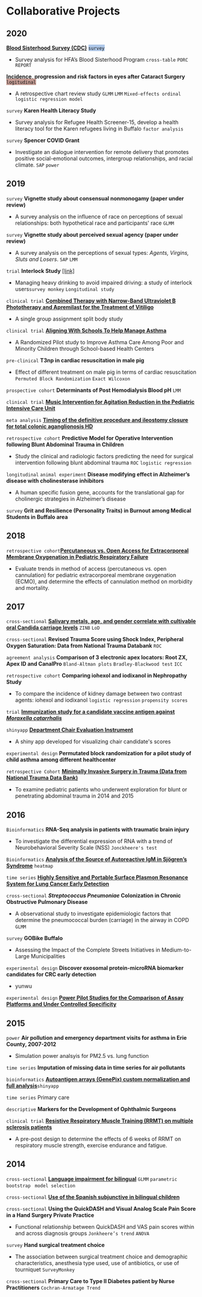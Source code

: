 # Collaborative Projects
## 2020 
[**Blood Sisterhood Survey (CDC)**](https://www.hemophiliafed.org/our-role-and-programs/assisting-and-advocating/blood-sisterhood/) <span style="background-color: #aec7e8"> `survey` </span>
- Survey analysis for HFA’s Blood Sisterhood Program `cross-table` `PORC REPORT`

**Incidence, progression and risk factors in eyes after Cataract Surgery** <span style="background-color: #c49c94"> `logitudinal` </span>
- A retrospective chart review study `GLMM` `LMM` `Mixed-effects ordinal logistic regression model`

`survey` **Karen Health Literacy Study**
- Survey analysis for Refugee Health Screener-15, develop a health literacy tool for the Karen refugees living in Buffalo `factor analysis`

`survey` **Spencer COVID Grant**
- Investigate an dialogue intervention for remote delivery that promotes positive social-emotional outcomes, intergroup relationships, and racial climate. `SAP` `power`

## 2019
`survey` **Vignette study about consensual nonmonogamy (paper under review)**
- A survey analysis on the influence of race on perceptions of sexual relationships: both hypothetical race and participants' race `GLMM`

`survey` **Vignette study about perceived sexual agency (paper under review)**
- A survey analysis on the perceptions of sexual types: *Agents, Virgins, Sluts and Losers*. `SAP` `LMM`

`trial` **Interlock Study** [[link]](https://www.research.buffalo.edu/portal/clinicaltrial/protocol/5155)
- Managing heavy drinking to avoid impaired driving: a study of interlock users`survey monkey` `Longitudinal study`

`clinical trial` [**Combined Therapy with Narrow-Band Ultraviolet B Phototherapy and Apremilast for the Treatment of Vitiligo**](https://clinicaltrials.gov/ct2/show/study/NCT03123016)
- A single group assignment split body study

`clinical trial` [**Aligning With Schools To Help Manage Asthma**](https://clinicaltrials.gov/ct2/show/NCT03032744)
- A Randomized Pilot study to Improve Asthma Care Among Poor and Minority Children through School-based Health Centers

`pre-clinical` **T3np in cardiac resuscitation in male pig**
- Effect of different treatment on male pig in terms of cardiac resuscitation `Permuted Block Randomization` `Exact Wilcoxon`

`prospective cohort` **Determinants of Post Hemodialysis Blood pH** `LMM`

`clinical trial` [**Music Intervention for Agitation Reduction in the Pediatric Intensive Care Unit**](https://clinicaltrials.gov/ct2/show/NCT03453814)

`meta analysis` [**Timing of the definitive procedure and ileostomy closure for total colonic aganglionosis HD**](https://doi.org/10.1016/j.jpedsurg.2020.02.007)

`retrospective cohort` **Predictive Model for Operative Intervention following Blunt Abdominal Trauma in Children** 
- Study the clinical and radiologic factors predicting the need for surgical intervention following blunt abdominal trauma `ROC` `logistic regression`

`longitudinal` `animal experiment` **Disease modifying effect in Alzheimer’s disease with cholinesterase inhibitors**
- A human specific fusion gene, accounts for the translational gap for cholinergic strategies in Alzheimer’s disease

`survey` **Grit and Resilience (Personality Traits) in Burnout among Medical Students in Buffalo area**

## 2018

`retrospective cohort`[**Percutaneous vs. Open Access for Extracorporeal Membrane Oxygenation in Pediatric Respiratory Failure**](https://doi.org/10.1097/PCC.0000000000001691)
- Evaluate trends in method of access (percutaneous vs. open cannulation) for pediatric extracorporeal membrane oxygenation (ECMO), and determine the effects of cannulation method on morbidity and mortality.

## 2017

`cross-sectional` [**Salivary metals, age, and gender correlate with cultivable oral Candida carriage levels**](https://doi.org/10.1080/20002297.2018.1447216) `ZINB` `LoD`

`cross-sectional` **Revised Trauma Score using Shock Index, Peripheral Oxygen Saturation: Data from National Trauma Databank** `ROC`

`agreement analysis` **Comparison of 3 electronic apex locators: Root ZX, Apex ID and CanalPro** `Bland-Altman plots` `Bradley-Blackwood test` `ICC`

`retrospective cohort` **Comparing iohexol and iodixanol in Nephropathy Study**
- To compare the incidence of kidney damage between two contrast agents: iohexol and iodixanol `logistic regression` `propensity scores`

`trial` [**Immunization study for a candidate vaccine antigen against *Moraxella catarrhalis***](https://doi.org/10.1128/IAI.00652-17)

`shinyapp` [**Department Chair Evaluation Instrument**](https://ziqiangc.shinyapps.io/evaluationtool/)
- A shiny app developed for visualizing chair candidate's scores

`experimental design` **Permutated block randomization for a pilot study of child asthma among different healthcenter**

`retrospective Cohort` [**Minimally Invasive Surgery in Trauma (Data from National Trauma Data Bank)**](https://doi.org/10.1089/lap.2019.0322)
- To examine pediatric patients who underwent exploration for blunt or penetrating abdominal trauma in 2014 and 2015


## 2016
`Bioinformatics` **RNA-Seq analysis in patients with traumatic brain injury**
- To investigate the differential expression of RNA with a trend of Neurobehavioral Severity Scale (NSS) `Jonckheere's test`

`Bioinformatics` [**Analysis of the Source of Autoreactive IgM in Sjögren’s Syndrome**](https://dx.doi.org/10.1189%2Fjlb.2A0715-297R) `heatmap`

`time series` [**Highly Sensitive and Portable Surface Plasmon Resonance System for Lung Cancer Early Detection**](http://www.buffalo.edu/ctsi/ctsi-news.host.html/content/shared/www/ctsi/articles/academic_articles/low-cost-portable-biosensor-system-may-boost-early-detection-of-lung-cancer.detail.html)

`cross-sectional` ***Streptococcus Pneumoniae* Colonization in Chronic Obstructive Pulmonary Disease**
- A observational study to investigate epidemiologic factors that determine the pneumococcal burden (carriage) in the airway in COPD `GLMM`

`survey` **GOBike Buffalo**
- Assessing the Impact of the Complete Streets Initiatives in Medium-to-Large Municipalities

`experimental design` **Discover exosomal protein-microRNA biomarker candidates for CRC early detection**
- yunwu

`experimental design` [**Power Pilot Studies for the Comparison of Assay Platforms and Under Controlled Specificity**](https://www.researchgate.net/publication/303205325_A_Novel_and_Quick_Method_to_Power_Pilot_Studies_for_the_Comparison_of_Assay_Platforms_and_Under_Controlled_Specificity)

## 2015

`power` **Air pollution and emergency department visits for asthma in Erie County, 2007-2012**
- Simulation power analsyis for PM2.5 vs. lung function

`time series` **Imputation of missing data in time series for air pollutants**

`bioinformatics` [**Autoantigen arrays (GenePix) custom normalization and full analysis**](https://ziqiangc.shinyapps.io/quickplot2)`shinyapp`

`time series` Primary care

`descriptive` **Markers for the Development of Ophthalmic Surgeons**

`clinical trial` [**Resistive Respiratory Muscle Training (RRMT) on multiple sclerosis patients**](https://cmsc.confex.com/cmsc/2015/webprogram/Paper3725.html)
- A pre-post design to determine the effects of 6 weeks of RRMT on respiratory muscle strength, exercise endurance and fatigue.

## 2014

`cross-sectional` [**Language impairment for bilingual**](https://doi.org/10.1017/S0142716415000521)  `GLMM` `parametric bootstrap` ` model selection` 

`cross-sectional` [**Use of the Spanish subjunctive in bilingual children**](https://dx.doi.org/10.1080%2F10489223.2016.1192636)

`cross-sectional` **Using the QuickDASH and Visual Analog Scale Pain Score in a Hand Surgery Private Practice**
- Functional relationship between QuickDASH and VAS pain scores within and across diagnosis groups `Jonkheere’s trend` `ANOVA`

`survey` **Hand surgical treatment choice** 
- The association between surgical treatment choice and demographic characteristics, anesthesia type used, use of antibiotics, or use of tourniquet `SurveyMonkey` 

`cross-sectional` **Primary Care to Type II Diabetes patient by Nurse Practitioners** `Cochran-Armatage Trend`